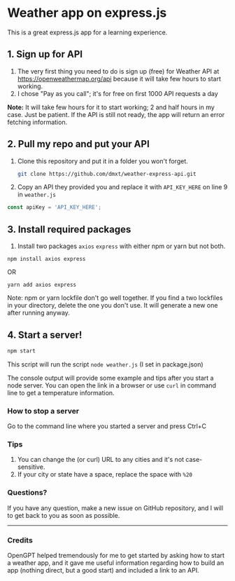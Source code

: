 # Weather app on express.js
This is a great express.js app for a learning experience. 

## 1. Sign up for API
1. The very first thing you need to do is sign up (free) for Weather API at https://openweathermap.org/api because it
   will take few hours to start working.
2. I chose "Pay as you call"; it's for free on first 1000 API requests a day

**Note:** It will take few hours for it to start working; 2 and half hours in my case. Just be patient. If the API is
still not ready, the app will return an error fetching information.

## 2. Pull my repo and put your API

1. Clone this repository and put it in a folder you won't forget.
   ```bash
   git clone https://github.com/dmxt/weather-express-api.git
2. Copy an API they provided you and replace it with `API_KEY_HERE` on line 9 in `weather.js`
```javascript
const apiKey = 'API_KEY_HERE';
```

## 3. Install required packages

1. Install two packages `axios` `express` with either npm or yarn but not both.

`npm install axios express`

OR

`yarn add axios express`

Note: npm or yarn lockfile don't go well together.
If you find a two lockfiles in your directory, delete the one you don't use. It will generate a new one after running
anyway.

## 4. Start a server!

```bash
npm start
```

This script will run the script `node weather.js` (I set in package.json)

The console output will provide some example and tips after you start a node server. You can open the link in a browser
or use `curl` in command line to get a temperature information.

### How to stop a server

Go to the command line where you started a server and press Ctrl+C

### Tips

1. You can change the (or curl) URL to any cities and it's not case-sensitive.
2. If your city or state have a space, replace the space with `%20`

### Questions?

If you have any question, make a new issue on GitHub repository, and I will to get back to you as soon as possible.

---

### Credits

OpenGPT helped tremendously for me to get started by asking how to start a weather app, and it gave me useful
information regarding how to build an app (nothing direct, but a good start) and included a link to an API.
